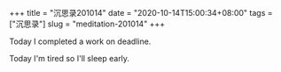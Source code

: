 +++
title = "沉思录201014"
date = "2020-10-14T15:00:34+08:00"
tags = ["沉思录"]
slug = "meditation-201014"
+++

Today I completed a work on deadline.

Today I'm tired so I'll sleep early.
